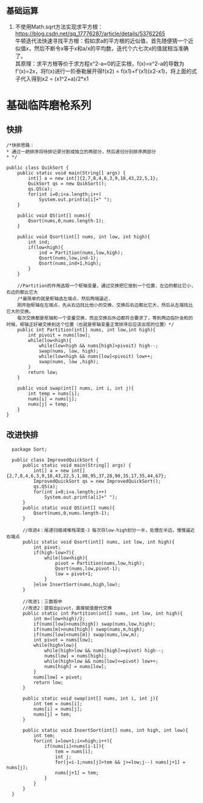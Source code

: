 ## 基础运算
1. 不使用Math.sqrt方法实现求平方根：https://blog.csdn.net/qq_17776287/article/details/53762265  
   牛顿迭代法快速寻找平方根：假如求a的平方根的近似值，首先随便猜一个近似值x，然后不断令x等于x和a/x的平均数，迭代个六七次x的值就相当准确了。  
   其原理：求平方根等价于求方程x^2-a=0的正实根，f(x)=x^2-a的导数为f'(x)=2x，将f(x)进行一阶泰勒展开得f(x2) = f(x1)+f'(x1)(x2-x1)，将上面的式子代入得到x2 = (x1^2+a)/2*x1  

# 基础临阵磨枪系列

## 快排

    /*快排思路：
    * 通过一趟排序将待排记录分割成独立的两部分，然后递归分别排序两部分
    * */

    public class QuikSort {
        public static void main(String[] args) {
            int[] a = new int[]{2,7,8,4,6,3,9,18,43,22,5,1};
            QuikSort qs = new QuikSort();
            qs.QS(a);
            for(int i=0;i<a.length;i++)
                System.out.print(a[i]+" ");
        }

        public void QS(int[] nums){
            Qsort(nums,0,nums.length-1);
        }

        public void Qsort(int[] nums, int low, int high){
            int ind;
            if(low<high){
                ind = Partition(nums,low,high);
                Qsort(nums,low,ind-1);
                Qsort(nums,ind+1,high);
            }
        }

        //Partition的作用选取一个枢轴变量，通过交换把它放到一个位置，左边的都比它小，右边的都比它大
        /*最简单的就是枢轴选左端点，然后两端逼近.
        刚开始枢轴在左端点，先从右边找比他小的交换，交换后右边都比它大，然后从左端找比它大的交换。
        每次交换都是枢轴和一个变量交换，而且交换后外边都符合要求了，等到两边指针会和的时候，枢轴正好被交换到这个位置（也就是枢轴变量正常排序后应该出现的位置）*/
        public int Partition(int[] nums, int low,int high){
            int pivoit = nums[low];
            while(low<high){
                while(low<high && nums[high]>pivoit) high--;
                swap(nums, low, high);
                while(low<high && nums[low]<pivoit) low++;
                swap(nums, low ,high);
            }
            return low;
        }

        public void swap(int[] nums, int i, int j){
            int temp = nums[i];
            nums[i] = nums[j];
            nums[j] = temp;
        }
    }

## 改进快排

      package Sort;

      public class ImprovedQuickSort {
          public static void main(String[] args) {
              int[] a = new int[]{2,7,8,4,6,3,9,18,43,22,5,1,88,95,37,28,90,35,17,35,44,67};
              ImprovedQuickSort qs = new ImprovedQuickSort();
              qs.QS(a);
              for(int i=0;i<a.length;i++)
                  System.out.print(a[i]+" ");
          }
          public static void QS(int[] nums){
              Qsort(nums,0,nums.length-1);
          }

          //改进4：尾递归缩减堆栈深度-》每次将low-high划分一半，处理左半边，慢慢逼近右端点
          public static void Qsort(int[] nums, int low, int high){
              int pivot;
              if(high-low>7){
                  while(low<high){
                      pivot = Partition(nums,low,high);
                      Qsort(nums,low,pivot-1);
                      low = pivot+1;
                  }
              }else InsertSort(nums,high,low);
          }

          //改进1：三数取中
          //改进2：提取出pivot，直接赋值替代交换
          public static int Partition(int[] nums, int low, int high){
              int m=(low+high)/2;
              if(nums[low]>nums[high]) swap(nums,low,high);
              if(nums[m]>nums[high]) swap(nums,m,high);
              if(nums[low]<nums[m]) swap(nums,low,m);
              int pivot = nums[low];
              while(high>low){
                  while(high>low && nums[high]>=pivot) high--;
                  nums[low] = nums[high];
                  while(high>low && nums[low]<=pivot) low++;
                  nums[high] = nums[low];
              }
              nums[low] = pivot;
              return low;
          }

          public static void swap(int[] nums, int i, int j){
              int tem = nums[i];
              nums[i] = nums[j];
              nums[j] = tem;
          }

          public static void InsertSort(int[] nums, int high, int low){
              int tem;
              for(int i=low+1;i<=high;i++){
                  if(nums[i]<nums[i-1]){
                      tem = nums[i];
                      int j;
                      for(j=i-1;nums[j]>tem && j>=low;j--) nums[j+1] = nums[j];
                      nums[j+1] = tem;
                  }
              }
          }
      }
